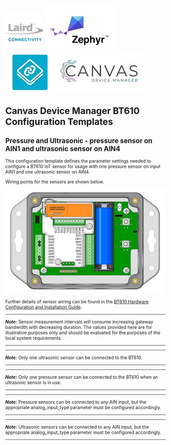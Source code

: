 [![Laird Connectivity](../../../images/laird_connectivity_logo.jpg)](https://www.lairdconnect.com/)
[![Zephyr RTOS](../../../images/zephyr_logo.jpg)](https://www.zephyrproject.org/)
[![Nordic Connect SDK](../../../images/ncs_logo.jpg)](https://www.nordicsemi.com/Products/Development-software/nrf-connect-sdk)
[![Canvas Device Manager](../../../images/canvas_logo.jpg)](https://www.lairdconnect.com/iot-software/canvas-device-manager)

# Canvas Device Manager BT610 Configuration Templates

## Pressure and Ultrasonic - pressure sensor on AIN1 and ultrasonic sensor on AIN4

This configuration template defines the parameter settings needed to configure a BT610 IoT sensor for usage with one pressure sensor on input AIN1 and one ultrasonic sensor on AIN4.

Wiring points for the sensors are shown below.

![BT610 IoT Sensor ultrasonic and pressure sensor wiring points](images/pressure_and_ultrasonic_pressure_sensor_on_AIN1_and_ultrasonic_sensor_on_AIN4.jpg)

Further details of sensor wiring can be found in the [BT610 Hardware Configuration and Installation Guide][BT610 Hardware Configuration and Installation Guide].

---
**_Note:_** Sensor measurement intervals will consume increasing gateway bandwidth with decreasing duration. The values provided here are for illustrative purposes only and should be evaluated for the purposes of the local system requirements.

---

---
**_Note:_** Only one ultrasonic sensor can be connected to the BT610.

---

---
**_Note:_** Only one pressure sensor can be connected to the BT610 when an ultrasonic sensor is in use.

---

---
**_Note:_** Pressure sensors can be connected to any AIN input, but the appropriate analog_input_type parameter must be configured accordingly.

---

---
**_Note:_** Ultrasonic sensors can be connected to any AIN input, but the appropriate analog_input_type parameter must be configured accordingly.

---

[BT610 Hardware Configuration and Installation Guide]: <https://www.lairdconnect.com/documentation/bt610-hardware-configuration-and-installation-guide>

